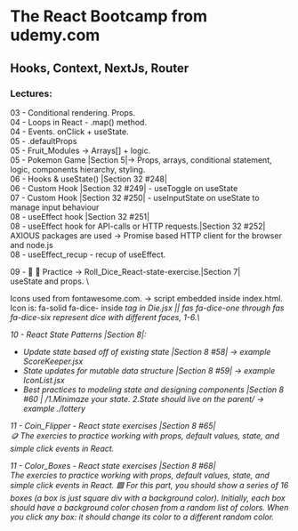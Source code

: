 # The React Bootcamp from udemy.com

## Hooks, Context, NextJs, Router

### Lectures:

03 - Conditional rendering. Props.\
04 - Loops in React - .map() method.\
04 - Events. onClick + useState.\
05 - .defaultProps\
05 - Fruit_Modules -> Arrays[] + logic.\
05 - Pokemon Game |Section 5|-> Props, arrays, conditional statement, logic, components hierarchy, styling.\
06 - Hooks & useState() |Section 32 #248|\
06 - Custom Hook |Section 32 #249| - useToggle on useState\
07 - Custom Hook |Section 32 #250| - useInputState on useState to manage input behaviour\
08 - useEffect hook |Section 32 #251|\
08 - useEffect hook for API-calls or HTTP requests.|Section 32 #252|\
AXIOUS packages are used -> Promise based HTTP client for the browser and node.js\
08 - useEffect_recup - recup of useEffect.

09 - 🎲 🎲 Practice -> Roll_Dice_React-state-exercise.|Section 7|\
useState and props. \

Icons used from fontawesome.com. -> script embedded inside index.html. \
Icon is: fa-solid fa-dice- inside <i> tag in Die.jsx || <i class="fas fa-dice-one"></i> fas fa-dice-one through fas fa-dice-six represent dice with different faces, 1-6.\

10 - React State Patterns |Section 8|:

- Update state based off of existing state |Section 8 #58| -> example ScoreKeeper.jsx
- State updates for mutable data structure |Section 8 #59| -> example IconList.jsx
- Best practices to modeling state and designing components |Section 8 #60 | /1.Minimaze your state. 2.State should live on the parent/ -> example ./lottery

11 - Coin_Flipper - React state exercises |Section 8 #65|\
🪙 The exercies to practice working with props, default values, state, and simple click events in React.

11 - Color_Boxes - React state exercises |Section 8 #68|\
The exercies to practice working with props, default values, state, and simple click events in React.
🟩 For this part, you should show a series of 16 boxes (a box is just square div with a background color).
Initially, each box should have a background color chosen from a random list of colors.
When you click any box: it should change its color to a different random color.

